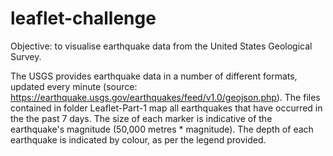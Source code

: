 # leaflet-challenge
Objective: to visualise earthquake data from the United States Geological Survey.

The USGS provides earthquake data in a number of different formats, updated every minute (source: https://earthquake.usgs.gov/earthquakes/feed/v1.0/geojson.php).
The files contained in folder Leaflet-Part-1 map all earthquakes that have occurred in the the past 7 days. The size of each marker is indicative of the earthquake's magnitude (50,000 metres * magnitude).
The depth of each earthquake is indicated by colour, as per the legend provided. 
